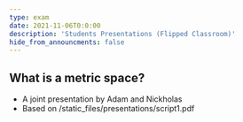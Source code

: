 ```yaml
---
type: exam
date: 2021-11-06T0:0:00
description: 'Students Presentations (Flipped Classroom)'
hide_from_announcments: false
---
```


## What is a metric space?

+ A joint presentation by Adam and Nickholas 
+ Based on /static_files/presentations/script1.pdf

